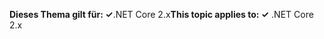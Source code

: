 <span data-ttu-id="36ee7-101">**Dieses Thema gilt für: ✓**.NET Core 2.x</span><span class="sxs-lookup"><span data-stu-id="36ee7-101">**This topic applies to: ✓** .NET Core 2.x</span></span>
